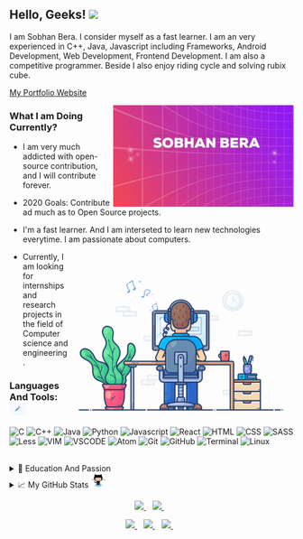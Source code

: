 ## Hello, Geeks! <img src="https://media.giphy.com/media/hvRJCLFzcasrR4ia7z/giphy.gif" width="25px">

I am Sobhan Bera. I consider myself as a fast learner. I am an very experienced in C++, Java, Javascript including Frameworks, Android Development, Web Development, Frontend Development. I am also a competitive programmer. Beside I also enjoy riding cycle and solving rubix cube.
  
  <a href="https://sobhanbera.github.io/portfolio" style="color:#40404ef;">My Portfolio Website</a>
  
  <img align="right" src="https://github.com/SobhanBera/SobhanBera/blob/master/open_source_contribution.gif" width="" height="180" />

### What I am Doing Currently?

- I am very much addicted with open-source contribution, and I will contribute forever.
- 2020 Goals: Contribute ad much as to Open Source projects.

- I'm a fast learner. And I am interseted to learn new technologies everytime. I am passionate about computers.
   
  <img align="right" src="https://github.com/SobhanBera/SobhanBera/blob/master/programming_all_day_gif.gif" width="400px" height="300px">
  
- Currently, I am looking for internships and research projects in the field of Computer science and engineering.

### Languages And Tools: <img src="https://github.com/SobhanBera/SobhanBera/blob/master/tools.gif" width="30px">

![C](https://img.shields.io/badge/-C-090909?style=for-the-badge&logo=C&logoColor=283593)
![C++](https://img.shields.io/badge/-c++-090909?style=for-the-badge&logo=C%2B%2B&logoColor=00549D)
![Java](https://img.shields.io/badge/-Java-090909?style=for-the-badge&logo=Java&logoColor=f89820)
![Python](https://img.shields.io/badge/-Python-090909?style=for-the-badge&logo=Python&logoColor=FFC107)
![Javascript](https://img.shields.io/badge/-Javascript-090909?style=for-the-badge&logo=Javascript&logoColor=fdc500)
![React](https://img.shields.io/badge/-React-090909?style=for-the-badge&logo=React&logoColor=61DBFB)
![HTML](https://img.shields.io/badge/-HTML-090909?style=for-the-badge&logo=HTML&logoColor=097CDB)
![CSS](https://img.shields.io/badge/-CSS-090909?style=for-the-badge&logo=CSS&logoColor=097CDB)
![SASS](https://img.shields.io/badge/-Sass-090909?style=for-the-badge&logo=Sass&logoColor=F06292)
![Less](https://img.shields.io/badge/-Less-090909?style=for-the-badge&logo=Less&logoColor=097CDB)
![VIM](https://img.shields.io/badge/-vim-090909?style=for-the-badge&logo=vim&logoColor=097CDB)
![VSCODE](https://img.shields.io/badge/-vscode-090909?style=for-the-badge&logo=vscode&logoColor=097CDB)
![Atom](https://img.shields.io/badge/-atom-090909?style=for-the-badge&logo=atom&logoColor=808080)
![Git](https://img.shields.io/badge/-git-090909?style=for-the-badge&logo=git&logoColor=F4511E)
![GitHub](https://img.shields.io/badge/-github-090909?style=for-the-badge&logo=github&logoColor=00BCD4)
![Terminal](http://img.shields.io/badge/-terminal-090909?style=for-the-badge&logo=powershell&logoColor=097CDB)
![Linux](https://img.shields.io/badge/-linux-090909?style=for-the-badge&logo=linux&logoColor=097CDB)
<!-- <code><img alt="visual studio code" height="26px" 
src="https://raw.githubusercontent.com/github/explore/80688e429a7d4ef2fca1e82350fe8e3517d3494d/topics/visual-studio-code/visual-studio-code.png"></code> -->
<!--![SQL](https://img.shields.io/badge/-sql-090909?style=for-the-badge&logo=sql&logoColor=097CDB)-->

<br/>

<details>
  <summary>📃 Education And Passion</summary>

## Education

- **Holy Home English High School Balaghat M.P.**\
📆 2010 - 2018
- **Balaghat English Higher Secondary School Balaghat M.P.**\
📆 2018 - 2002

## Passion

- Coding and Programming\
📆 2018 - Moment
- **Self Taught** Android Developer(Intermediate).\
📆 2018 - Moment
- Competitive Programming\
📆 2019 - Moment

</details>

<details>
  <summary>📈 My GitHub Stats<img src="https://github.com/SobhanBera/SobhanBera/blob/master/octocat.gif" width="35px"></summary>
  <p>
    <img src="https://github-readme-stats.vercel.app/api?username=SobhanBera&show_icons=true&count_private=true&theme=radical" width="350">
  </P>
  <p>
    <img src="https://github-readme-stats.vercel.app/api/top-langs/?username=SobhanBera&layout=compact" width="350">
  </p>
<!--   TROPHY  <img src="https://github-profile-trophy.vercel.app/?username=SobhanBera&theme=gruvbox&column=3&margin-w=15&margin-h=15"/> -->
</details>

<p align='center'>
  <a href="https://www.linkedin.com/in/sobhan-bera-82a435197/">
    <img src="https://img.shields.io/badge/linkedin-%230077B5.svg?&style=for-the-badge&logo=linkedin&logoColor=white" />
  </a>&nbsp;&nbsp;
  <a href="https://www.instagram.com/sobhanbera_/">
    <img src="https://img.shields.io/badge/instagram-%23E4405F.svg?&style=for-the-badge&logo=instagram&logoColor=white" />        
  </a>&nbsp;&nbsp;
</p>

<p align='center'>
  <a href="https://www.facebook.com/sobhan.b.90/">
    <img src="https://img.shields.io/badge/facebook-%233b5998.svg?&style=for-the-badge&logo=facebook&logoColor=white" />
  </a>&nbsp;&nbsp;
  <a href="https://twitter.com/BeraSobhan">
    <img src="https://img.shields.io/badge/twitter-%2300acee.svg?&style=for-the-badge&logo=twitter&logoColor=white" />        
  </a>&nbsp;&nbsp;
  <a href="mailto:sobhanbera258@gmail.com">
    <img src="https://img.shields.io/badge/-sobhanbera258@gmail.com-c14438?style=for-the-badge&logo=Gmail&logoColor=white&link=mailto:sobhanbera258@gmail.com" />
  </a>&nbsp;&nbsp;
</p>

[linkedin]: https://www.linkedin.com/in/sobhan-bera-82a435197/
[twitter]: https://twitter.com/BeraSobhan
[instagram]: https://www.instagram.com/sobhanbera_/
[facebook]: https://www.facebook.com/sobhan.b.90/
[vim]: https://www.vim.org/download.php
[atom]: https://atom.io/
[sublime]: https://www.sublimetext.com/
[android]: https://developer.android.com/studio/
[vsc]: https://code.visualstudio.com/
[git]: https://git-scm.com/downloads
